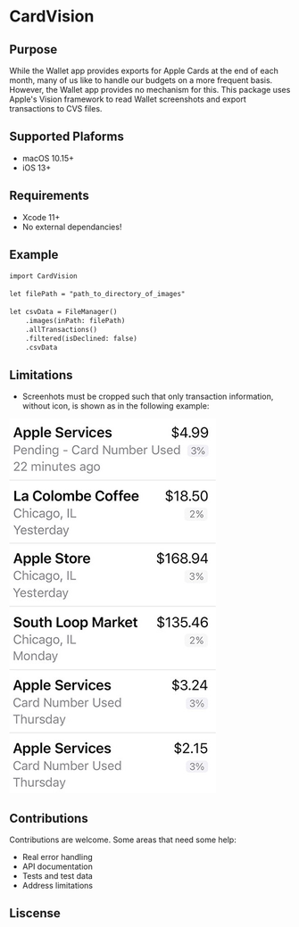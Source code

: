 # CardVision

## Purpose

While the Wallet app provides exports for Apple Cards at the end of each month, many of us like to handle our budgets on a more frequent basis. However, the Wallet app provides no mechanism for this. This package uses Apple's Vision framework to read Wallet screenshots and export transactions to CVS files.

## Supported Plaforms

* macOS 10.15+
* iOS 13+

## Requirements

* Xcode 11+
* No external dependancies!

## Example

```
import CardVision

let filePath = "path_to_directory_of_images"

let csvData = FileManager()
    .images(inPath: filePath)
    .allTransactions()
    .filtered(isDeclined: false)
    .csvData
```

## Limitations

* Screenhots must be cropped such that only transaction information, without icon, is shown as in the following example:

![Example Screenshot Cropping](RepositoryImages/ExampleCroppinog.jpg)

## Contributions

Contributions are welcome. Some areas that need some help:

* Real error handling
* API documentation
* Tests and test data
* Address limitations

## Liscense
